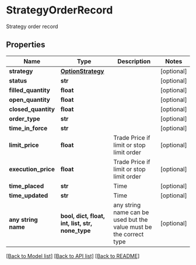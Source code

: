 # StrategyOrderRecord

Strategy order record

## Properties
Name | Type | Description | Notes
------------ | ------------- | ------------- | -------------
**strategy** | [**OptionStrategy**](OptionStrategy.md) |  | [optional] 
**status** | **str** |  | [optional] 
**filled_quantity** | **float** |  | [optional] 
**open_quantity** | **float** |  | [optional] 
**closed_quantity** | **float** |  | [optional] 
**order_type** | **str** |  | [optional] 
**time_in_force** | **str** |  | [optional] 
**limit_price** | **float** | Trade Price if limit or stop limit order | [optional] 
**execution_price** | **float** | Trade Price if limit or stop limit order | [optional] 
**time_placed** | **str** | Time | [optional] 
**time_updated** | **str** | Time | [optional] 
**any string name** | **bool, dict, float, int, list, str, none_type** | any string name can be used but the value must be the correct type | [optional]

[[Back to Model list]](../README.md#documentation-for-models) [[Back to API list]](../README.md#documentation-for-api-endpoints) [[Back to README]](../README.md)


